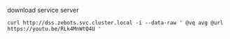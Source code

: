 download service server

```
curl http://dss.zebots.svc.cluster.local -i --data-raw ' @vq avg @url https://youtu.be/RLk4MnWtQ4U '
```

